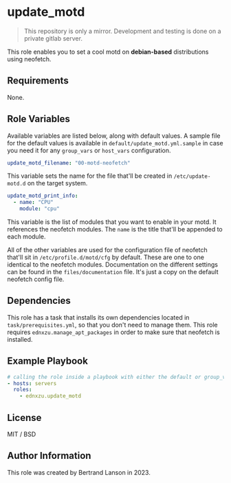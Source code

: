 update_motd
=========
> This repository is only a mirror. Development and testing is done on a private gitlab server.

This role enables you to set a cool motd on **debian-based** distributions using neofetch.

Requirements
------------

None.

Role Variables
--------------
Available variables are listed below, along with default values. A sample file for the default values is available in `default/update_motd.yml.sample` in case you need it for any `group_vars` or `host_vars` configuration.

```yaml
update_motd_filename: "00-motd-neofetch"
```
This variable sets the name for the file that'll be created in `/etc/update-motd.d` on the target system.

```yaml
update_motd_print_info:
  - name: "CPU"
    module: "cpu"
```
This variable is the list of modules that you want to enable in your motd. It references the neofetch modules. The `name` is the title that'll be appended to each module.

All of the other variables are used for the configuration file of neofetch that'll sit in `/etc/profile.d/motd/cfg` by default.
These are one to one identical to the neofetch modules. Documentation on the different settings can be found in the `files/documentation` file. It's just a copy on the default neofetch config file.

Dependencies
------------

This role has a task that installs its own dependencies located in `task/prerequisites.yml`, so that you don't need to manage them. This role requires `ednxzu.manage_apt_packages` in order to make sure that neofetch is installed.

Example Playbook
----------------

```yaml
# calling the role inside a playbook with either the default or group_vars/host_vars
- hosts: servers
  roles:
    - ednxzu.update_motd
```

License
-------

MIT / BSD

Author Information
------------------

This role was created by Bertrand Lanson in 2023.
